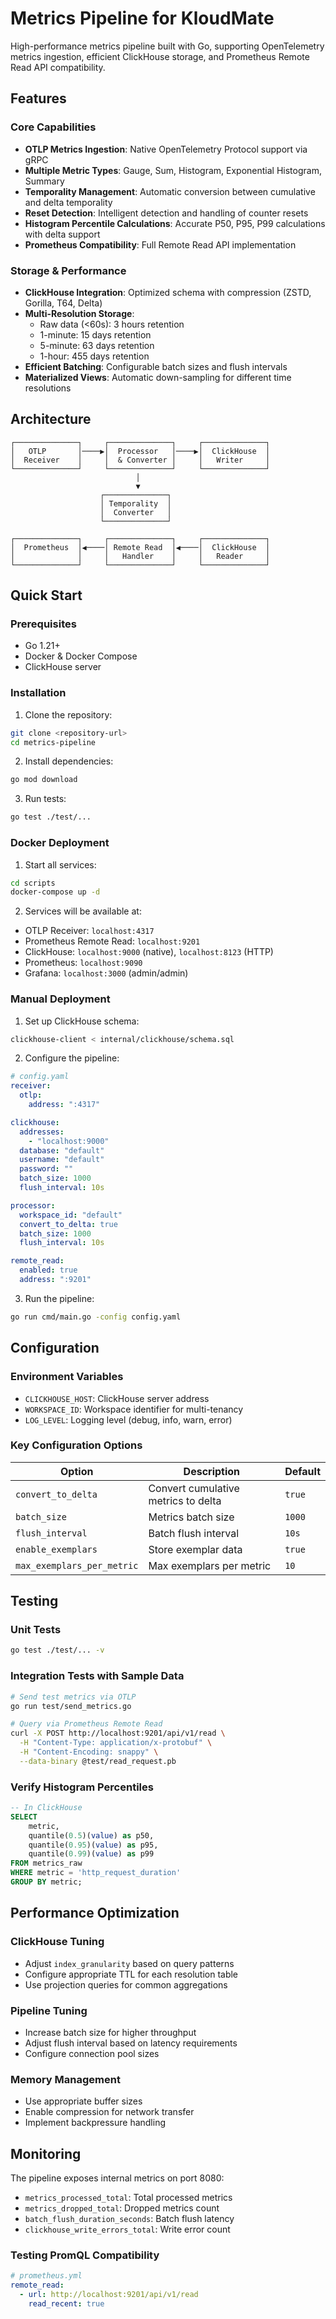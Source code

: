 # Metrics Pipeline for KloudMate

High-performance metrics pipeline built with Go, supporting OpenTelemetry metrics ingestion, efficient ClickHouse storage, and Prometheus Remote Read API compatibility.

## Features

### Core Capabilities
- **OTLP Metrics Ingestion**: Native OpenTelemetry Protocol support via gRPC
- **Multiple Metric Types**: Gauge, Sum, Histogram, Exponential Histogram, Summary
- **Temporality Management**: Automatic conversion between cumulative and delta temporality
- **Reset Detection**: Intelligent detection and handling of counter resets
- **Histogram Percentile Calculations**: Accurate P50, P95, P99 calculations with delta support
- **Prometheus Compatibility**: Full Remote Read API implementation

### Storage & Performance
- **ClickHouse Integration**: Optimized schema with compression (ZSTD, Gorilla, T64, Delta)
- **Multi-Resolution Storage**:
  - Raw data (<60s): 3 hours retention
  - 1-minute: 15 days retention
  - 5-minute: 63 days retention
  - 1-hour: 455 days retention
- **Efficient Batching**: Configurable batch sizes and flush intervals
- **Materialized Views**: Automatic down-sampling for different time resolutions

## Architecture

```
┌──────────────┐     ┌──────────────┐     ┌──────────────┐
│   OTLP       │────▶│  Processor   │────▶│  ClickHouse  │
│  Receiver    │     │  & Converter │     │   Writer     │
└──────────────┘     └──────────────┘     └──────────────┘
                            │
                            ▼
                    ┌──────────────┐
                    │ Temporality  │
                    │  Converter   │
                    └──────────────┘
                    
┌──────────────┐     ┌──────────────┐     ┌──────────────┐
│  Prometheus  │◀────│ Remote Read  │◀────│  ClickHouse  │
│              │     │   Handler    │     │   Reader     │
└──────────────┘     └──────────────┘     └──────────────┘
```

## Quick Start

### Prerequisites
- Go 1.21+
- Docker & Docker Compose
- ClickHouse server

### Installation

1. Clone the repository:
```bash
git clone <repository-url>
cd metrics-pipeline
```

2. Install dependencies:
```bash
go mod download
```

3. Run tests:
```bash
go test ./test/...
```

### Docker Deployment

1. Start all services:
```bash
cd scripts
docker-compose up -d
```

2. Services will be available at:
- OTLP Receiver: `localhost:4317`
- Prometheus Remote Read: `localhost:9201`
- ClickHouse: `localhost:9000` (native), `localhost:8123` (HTTP)
- Prometheus: `localhost:9090`
- Grafana: `localhost:3000` (admin/admin)

### Manual Deployment

1. Set up ClickHouse schema:
```bash
clickhouse-client < internal/clickhouse/schema.sql
```

2. Configure the pipeline:
```yaml
# config.yaml
receiver:
  otlp:
    address: ":4317"

clickhouse:
  addresses:
    - "localhost:9000"
  database: "default"
  username: "default"
  password: ""
  batch_size: 1000
  flush_interval: 10s

processor:
  workspace_id: "default"
  convert_to_delta: true
  batch_size: 1000
  flush_interval: 10s

remote_read:
  enabled: true
  address: ":9201"
```

3. Run the pipeline:
```bash
go run cmd/main.go -config config.yaml
```

## Configuration

### Environment Variables
- `CLICKHOUSE_HOST`: ClickHouse server address
- `WORKSPACE_ID`: Workspace identifier for multi-tenancy
- `LOG_LEVEL`: Logging level (debug, info, warn, error)

### Key Configuration Options

| Option | Description | Default |
|--------|-------------|---------|
| `convert_to_delta` | Convert cumulative metrics to delta | `true` |
| `batch_size` | Metrics batch size | `1000` |
| `flush_interval` | Batch flush interval | `10s` |
| `enable_exemplars` | Store exemplar data | `true` |
| `max_exemplars_per_metric` | Max exemplars per metric | `10` |

## Testing

### Unit Tests
```bash
go test ./test/... -v
```

### Integration Tests with Sample Data
```bash
# Send test metrics via OTLP
go run test/send_metrics.go

# Query via Prometheus Remote Read
curl -X POST http://localhost:9201/api/v1/read \
  -H "Content-Type: application/x-protobuf" \
  -H "Content-Encoding: snappy" \
  --data-binary @test/read_request.pb
```

### Verify Histogram Percentiles
```sql
-- In ClickHouse
SELECT 
    metric,
    quantile(0.5)(value) as p50,
    quantile(0.95)(value) as p95,
    quantile(0.99)(value) as p99
FROM metrics_raw
WHERE metric = 'http_request_duration'
GROUP BY metric;
```

## Performance Optimization

### ClickHouse Tuning
- Adjust `index_granularity` based on query patterns
- Configure appropriate TTL for each resolution table
- Use projection queries for common aggregations

### Pipeline Tuning
- Increase batch size for higher throughput
- Adjust flush interval based on latency requirements
- Configure connection pool sizes

### Memory Management
- Use appropriate buffer sizes
- Enable compression for network transfer
- Implement backpressure handling

## Monitoring

The pipeline exposes internal metrics on port 8080:
- `metrics_processed_total`: Total processed metrics
- `metrics_dropped_total`: Dropped metrics count
- `batch_flush_duration_seconds`: Batch flush latency
- `clickhouse_write_errors_total`: Write error count
<!--
## Troubleshooting

### Common Issues

1. **High Memory Usage**
   - Reduce batch size
   - Decrease flush interval
   - Check for memory leaks with pprof

2. **ClickHouse Write Failures**
   - Verify table schema compatibility
   - Check disk space
   - Review ClickHouse logs

3. **Temporality Conversion Issues**
   - Ensure consistent series hash calculation
   - Verify reset detection logic
   - Check state store persistence
-->

<!--
## Development

### Adding New Metric Types
1. Update `models/metric.go` with new type
2. Implement conversion logic in `converter/temporality.go`
3. Add handler in `receiver/otlp.go`
4. Update ClickHouse schema if needed
-->
### Testing PromQL Compatibility
```yaml
# prometheus.yml
remote_read:
  - url: http://localhost:9201/api/v1/read
    read_recent: true
```
